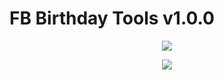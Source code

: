 # FB Birthday Tools v1.0.0
<p align="center">
  <img src="https://i.imgur.com/xCBhxS3.png">
</p>

<p align="center">
  <img src="https://i.imgur.com/pDFVf7k.png">
</p>
